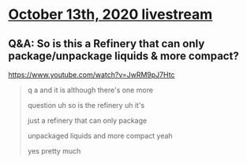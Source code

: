 # [October 13th, 2020 livestream](../2020-10-13.md)
## Q&A: So is this a Refinery that can only package/unpackage liquids & more compact?
https://www.youtube.com/watch?v=JwRM9pJ7Htc
> q a and it is although there's one more
> 
> question uh so is the refinery uh it's
> 
> just a refinery that can only package
> 
> unpackaged liquids and more compact yeah
> 
> yes pretty much
> 
